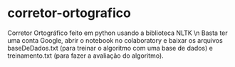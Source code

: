 # corretor-ortografico
Corretor Ortográfico feito em python usando a biblioteca NLTK \n
Basta ter uma conta Google, abrir o notebook no colaboratory e baixar os arquivos baseDeDados.txt (para treinar o algoritmo com uma base de dados) e treinamento.txt (para fazer a avaliação do algoritmo).
